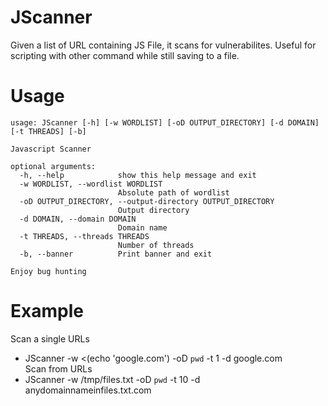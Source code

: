 # JScanner
Given a list of URL containing JS File, it scans for vulnerabilites. Useful for scripting with other command while still saving to a file.

# Usage
```
usage: JScanner [-h] [-w WORDLIST] [-oD OUTPUT_DIRECTORY] [-d DOMAIN] [-t THREADS] [-b]

Javascript Scanner

optional arguments:
  -h, --help            show this help message and exit
  -w WORDLIST, --wordlist WORDLIST
                        Absolute path of wordlist
  -oD OUTPUT_DIRECTORY, --output-directory OUTPUT_DIRECTORY
                        Output directory
  -d DOMAIN, --domain DOMAIN
                        Domain name
  -t THREADS, --threads THREADS
                        Number of threads
  -b, --banner          Print banner and exit

Enjoy bug hunting
```

# Example
Scan a single URLs  
* JScanner -w <(echo 'google.com') -oD `pwd` -t 1 -d google.com  
Scan from URLs  
* JScanner -w /tmp/files.txt -oD `pwd` -t 10 -d anydomainnameinfiles.txt.com  
